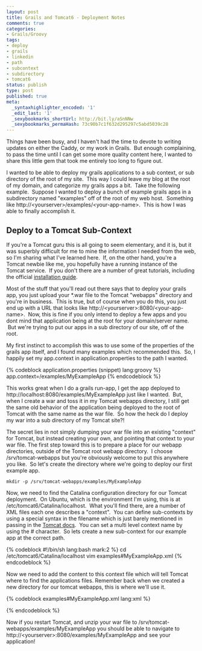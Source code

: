```yaml
---
layout: post
title: Grails and Tomcat6 - Deployment Notes
comments: true
categories:
- Grails/Groovy
tags:
- deploy
- grails
- linkedin
- path
- subcontext
- subdirectory
- tomcat6
status: publish
type: post
published: true
meta:
  _syntaxhighlighter_encoded: '1'
  _edit_last: '1'
  _sexybookmarks_shortUrl: http://bit.ly/aSnNNw
  _sexybookmarks_permaHash: 73c90b7c1f632d295297c5abd5039c28
---
```

<p>Things have been busy, and I haven't had the time to devote to writing updates on either the Caddy, or my work in Grails.  But enough complaining, to pass the time until I can get some more quality content here, I wanted to share this little gem that took me entirely too long to figure out.</p>

<p>I wanted to be able to deploy my grails applications to a sub context, or sub directory of the root of my site.  This way I could leave my blog at the root of my domain, and categorize my grails apps a bit.  Take the following example.  Suppose I wanted to deploy a bunch of example grails apps in a subdirectory named "examples" off of the root of my web host.  Something like http://&lt;yourserver&gt;/examples/&lt;your-app-name&gt;.  This is how I was able to finally accomplish it.</p>

<h2>Deploy to a Tomcat Sub-Context</h2>
<p>If you're a Tomcat guru this is all going to seem elementary, and it is, but it was superbly difficult for me to mine the information I needed from the web, so I'm sharing what I've learned here.  If, on the other hand, you're a Tomcat newbie like me, you hopefully have a running instance of the Tomcat service.  If you don't there are a number of great tutorials, including the official <a href="http://tomcat.apache.org/tomcat-6.0-doc/appdev/installation.html">installation guide</a>.</p>

<p>Most of the stuff that you'll read out there says that to deploy your grails app, you just upload your *.war file to the Tomcat "webapps" directory and you're in business.  This is true, but of course when you do this, you just end up with a URL that looks like http://&lt;yourserver&gt;:8080/&lt;your-app-name&gt;.  Now, this is fine if you only intend to deploy a few apps and you dont mind that application being at the root for your domain/server name.  But we're trying to put our apps in a sub directory of our site, off of the root.</p>

<p>My first instinct to accomplish this was to use some of the properties of the grails app itself, and I found many examples which recommended this.  So, I happily set my app.context in application.properties to the path I wanted.</p>
{% codeblock application.properties (snippet) lang:groovy %}
 app.context=/examples/MyExampleApp 
{% endcodeblock %}


<p>This works great when I do a grails run-app, I get the app deployed to http://localhost:8080/examples/MyExampleApp just like I wanted.  But, when I create a war and toss it in my Tomcat webapps directory, I still get the same old behavior of the application being deployed to the root of Tomcat with the same name as the war file.  So how the heck do I deploy my war into a sub directory of my Tomcat site?!</p>

<p>The secret lies in not simply dumping your war file into an existing "context" for Tomcat, but instead creating your own, and pointing that context to your war file. The first step toward this is to prepare a place for our webapp directories, outside of the Tomcat root webapp directory.  I choose /srv/tomcat-webapps but you're obviously welcome to put this anywhere you like.  So let's create the directory where we're going to deploy our first example app.</p>

```
mkdir -p /srv/tomcat-webapps/examples/MyExampleApp
```


<p>Now, we need to find the Catalina configuration directory for our Tomcat deployment.  On Ubuntu, which is the environment I'm using, this is at /etc/tomcat6/Catalina/localhost.  What you'll find there, are a number of XML files each one describes a "context".  You can define sub-contexts by using a special syntax in the filename which is just barely mentioned in passing in the <a href="http://tomcat.apache.org/tomcat-6.0-doc/config/context.html#Introduction">Tomcat docs</a>.  You can set a multi level context name by using the # character.  So lets create a new sub-context for our example app at the correct path.</p>

{% codeblock #!/bin/sh lang:bash mark:2 %}
cd /etc/tomcat6/Catalina/localhost
vim examples#MyExampleApp.xml
{% endcodeblock %}

<p>Now we need to add the content to this context file which will tell Tomcat where to find the applications files. Remember back when we created a new directory for our tomcat webapps, this is where we'll use it.</p>

{% codeblock examples#MyExampleApp.xml lang:xml %}

<?xml version="1.0" encoding="UTF-8"?>
<context antiresourcelocking="false"
docbase="/srv/tomcat-webapps/examples/MyExampleApp" path="/examples/MyExampleApp" privileged="true">

{% endcodeblock %}


<p>Now if you restart Tomcat, and unzip your war file to /srv/tomcat-webapps/examples/MyExampleApp you should be able to navigate to http://&lt;yourserver&gt;:8080/examples/MyExampleApp and see your application!</p>
